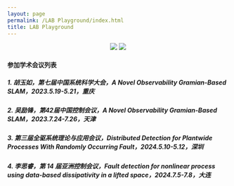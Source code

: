 ```yaml
---
layout: page
permalink: /LAB Playground/index.html
title: LAB Playground 
---
```


<div align="center">
<img src="https://usst-lilab.github.io/images/LAB Playground/map1.png">
<img src="https://usst-lilab.github.io/images/LAB Playground/map2.png">
</div>

#### 参加学术会议列表

##### 1. 胡玉如，第七届中国系统科学大会，*A Novel Observability Gramian-Based SLAM*，2023.5.19-5.21，重庆

##### 2. 吴励锋，第42届中国控制会议，*A Novel Observability Gramian-Based SLAM*，2023.7.24-7.26，天津

##### 3. 第三届全驱系统理论与应用会议，*Distributed Detection for Plantwide Processes With Randomly Occurring Fault*，2024.5.10-5.12，深圳

##### 4. 李思睿，第 14 届亚洲控制会议，*Fault detection for nonlinear process using data-based dissipativity in a lifted space*，2024.7.5-7.8，大连
